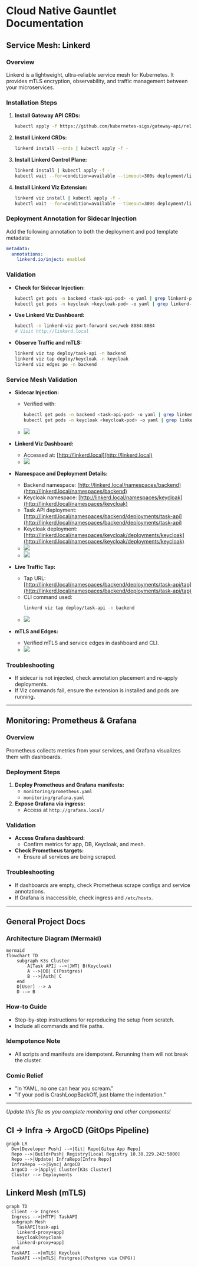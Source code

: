 # Cloud Native Gauntlet Documentation

## Service Mesh: Linkerd

### Overview
Linkerd is a lightweight, ultra-reliable service mesh for Kubernetes. It provides mTLS encryption, observability, and traffic management between your microservices.

### Installation Steps
1. **Install Gateway API CRDs:**
   ```sh
   kubectl apply -f https://github.com/kubernetes-sigs/gateway-api/releases/download/v1.2.1/standard-install.yaml
   ```
2. **Install Linkerd CRDs:**
   ```sh
   linkerd install --crds | kubectl apply -f -
   ```
3. **Install Linkerd Control Plane:**
   ```sh
   linkerd install | kubectl apply -f -
   kubectl wait --for=condition=available --timeout=300s deployment/linkerd-controller -n linkerd
   ```
4. **Install Linkerd Viz Extension:**
   ```sh
   linkerd viz install | kubectl apply -f -
   kubectl wait --for=condition=available --timeout=300s deployment/linkerd-viz -n linkerd-viz
   ```

### Deployment Annotation for Sidecar Injection
Add the following annotation to both the deployment and pod template metadata:
```yaml
metadata:
  annotations:
    linkerd.io/inject: enabled
```

### Validation
- **Check for Sidecar Injection:**
  ```sh
  kubectl get pods -n backend <task-api-pod> -o yaml | grep linkerd-proxy
  kubectl get pods -n keycloak <keycloak-pod> -o yaml | grep linkerd-proxy
  ```
- **Use Linkerd Viz Dashboard:**
  ```sh
  kubectl -n linkerd-viz port-forward svc/web 8084:8084
  # Visit http://linkerd.local
  ```
- **Observe Traffic and mTLS:**
  ```sh
  linkerd viz tap deploy/task-api -n backend
  linkerd viz tap deploy/keycloak -n keycloak
  linkerd viz edges po -n backend
  ```

### Service Mesh Validation

- **Sidecar Injection:**
  - Verified with:
    ```sh
    kubectl get pods -n backend <task-api-pod> -o yaml | grep linkerd-proxy
    kubectl get pods -n keycloak <keycloak-pod> -o yaml | grep linkerd-proxy
    ```
  - ![](images/linkerd-sidecar-injection.png)

- **Linkerd Viz Dashboard:**
  - Accessed at: [http://linkerd.local](http://linkerd.local)
  - ![](images/linkerd-viz-dashboard.png)

- **Namespace and Deployment Details:**
  - Backend namespace: [http://linkerd.local/namespaces/backend](http://linkerd.local/namespaces/backend)
  - Keycloak namespace: [http://linkerd.local/namespaces/keycloak](http://linkerd.local/namespaces/keycloak)
  - Task API deployment: [http://linkerd.local/namespaces/backend/deployments/task-api](http://linkerd.local/namespaces/backend/deployments/task-api)
  - Keycloak deployment: [http://linkerd.local/namespaces/keycloak/deployments/keycloak](http://linkerd.local/namespaces/keycloak/deployments/keycloak)
  - ![](images/linkerd-namespace-details.png)
  - ![](images/linkerd-deployment-details.png)

- **Live Traffic Tap:**
  - Tap URL: [http://linkerd.local/namespaces/backend/deployments/task-api/tap](http://linkerd.local/namespaces/backend/deployments/task-api/tap)
  - CLI command used:
    ```sh
    linkerd viz tap deploy/task-api -n backend
    ```
  - ![](images/linkerd-tap-traffic.png)

- **mTLS and Edges:**
  - Verified mTLS and service edges in dashboard and CLI.
  - ![](images/linkerd-mtls-edges.png)

### Troubleshooting
- If sidecar is not injected, check annotation placement and re-apply deployments.
- If Viz commands fail, ensure the extension is installed and pods are running.

---

## Monitoring: Prometheus & Grafana

### Overview
Prometheus collects metrics from your services, and Grafana visualizes them with dashboards.

### Deployment Steps
1. **Deploy Prometheus and Grafana manifests:**
   - `monitoring/prometheus.yaml`
   - `monitoring/grafana.yaml`
2. **Expose Grafana via ingress:**
   - Access at `http://grafana.local/`

### Validation
- **Access Grafana dashboard:**
  - Confirm metrics for app, DB, Keycloak, and mesh.
- **Check Prometheus targets:**
  - Ensure all services are being scraped.

### Troubleshooting
- If dashboards are empty, check Prometheus scrape configs and service annotations.
- If Grafana is inaccessible, check ingress and `/etc/hosts`.

---

## General Project Docs

### Architecture Diagram (Mermaid)
```
mermaid
flowchart TD
    subgraph K3s Cluster
        A[Task API] -->|JWT| B(Keycloak)
        A -->|DB| C(Postgres)
        B -->|Auth| C
    end
    D[User] --> A
    D --> B
```

### How-to Guide
- Step-by-step instructions for reproducing the setup from scratch.
- Include all commands and file paths.

### Idempotence Note
- All scripts and manifests are idempotent. Rerunning them will not break the cluster.

### Comic Relief
- "In YAML, no one can hear you scream."
- "If your pod is CrashLoopBackOff, just blame the indentation."

---

*Update this file as you complete monitoring and other components!*

## CI → Infra → ArgoCD (GitOps Pipeline)

```mermaid
graph LR
  Dev[Developer Push] -->|Git| Repo[Gitea App Repo]
  Repo -->|Build+Push| Registry[Local Registry 10.38.229.242:5000]
  Repo -->|Update| InfraRepo[Infra Repo]
  InfraRepo -->|Sync| ArgoCD
  ArgoCD -->|Apply| Cluster[K3s Cluster]
  Cluster --> Deployments
```

## Linkerd Mesh (mTLS)

```mermaid
graph TD
  Client --> Ingress
  Ingress -->|HTTP| TaskAPI
  subgraph Mesh
    TaskAPI[task-api
    linkerd-proxy+app]
    Keycloak[Keycloak
    linkerd-proxy+app]
  end
  TaskAPI -->|mTLS| Keycloak
  TaskAPI -->|mTLS| Postgres[(Postgres via CNPG)]
```
